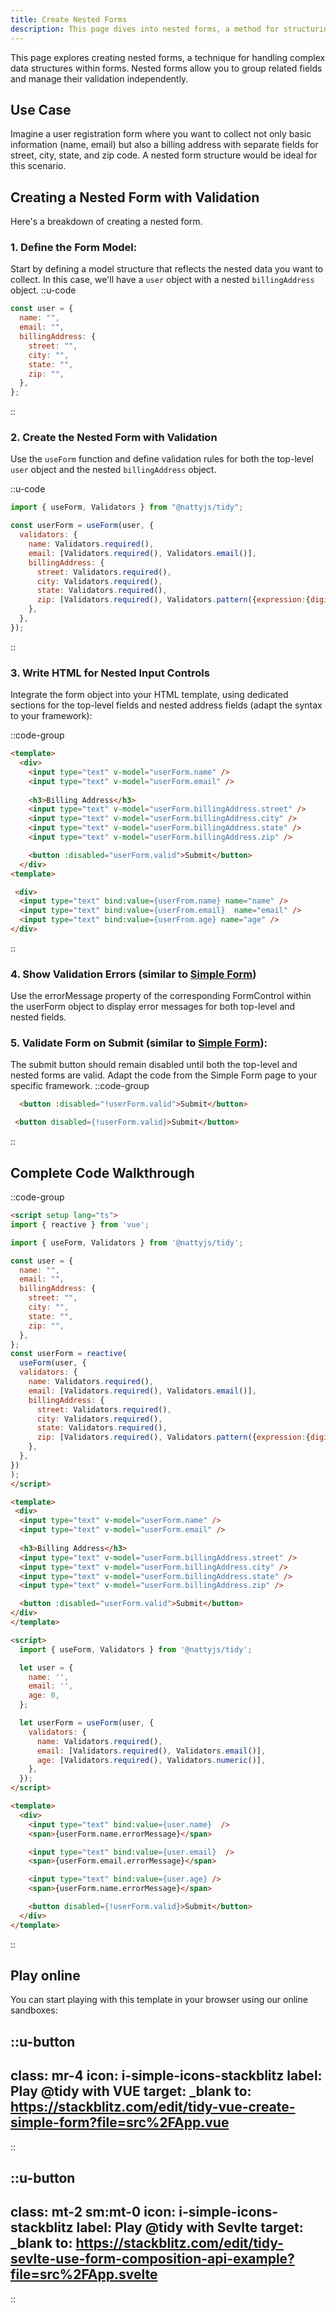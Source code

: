 ```yaml
---
title: Create Nested Forms
description: This page dives into nested forms, a method for structuring complex data and independent validation within forms.
---
```


This page explores creating nested forms, a technique for handling complex data structures within forms. Nested forms allow you to group related fields and manage their validation independently.

## Use Case

Imagine a user registration form where you want to collect not only basic information (name, email) but also a billing address with separate fields for street, city, state, and zip code. A nested form structure would be ideal for this scenario.

## Creating a Nested Form with Validation

Here's a breakdown of creating a nested form.

### 1. Define the Form Model:

Start by defining a model structure that reflects the nested data you want to collect. In this case, we'll have a `user` object with a nested `billingAddress` object.
::u-code
```javascript
const user = {
  name: "",
  email: "",
  billingAddress: {
    street: "",
    city: "",
    state: "",
    zip: "",
  },
};
```
::

### 2. Create the Nested Form with Validation

Use the `useForm` function and define validation rules for both the top-level `user` object and the nested `billingAddress` object.

::u-code
```javascript
import { useForm, Validators } from "@nattyjs/tidy";

const userForm = useForm(user, {
  validators: {
    name: Validators.required(),
    email: [Validators.required(), Validators.email()],
    billingAddress: {
      street: Validators.required(),
      city: Validators.required(),
      state: Validators.required(),
      zip: [Validators.required(), Validators.pattern({expression:{digit:/^\d{5}$/}})], // US zip code pattern
    },
  },
});
```
::

### 3. Write HTML for Nested Input Controls
   Integrate the form object into your HTML template, using dedicated sections for the top-level fields and nested address fields (adapt the syntax to your framework):

::code-group

```html [Form.vue]
<template>
  <div>
    <input type="text" v-model="userForm.name" />
    <input type="text" v-model="userForm.email" />
    
    <h3>Billing Address</h3>
    <input type="text" v-model="userForm.billingAddress.street" />
    <input type="text" v-model="userForm.billingAddress.city" />
    <input type="text" v-model="userForm.billingAddress.state" />
    <input type="text" v-model="userForm.billingAddress.zip" />

    <button :disabled="userForm.valid">Submit</button>
  </div>
<template>
```

```html [Form.svelte]
 <div>
  <input type="text" bind:value={userFrom.name} name="name" />
  <input type="text" bind:value={userFrom.email}  name="email" />
  <input type="text" bind:value={userFrom.age} name="age" />
</div>
```

::

### 4. Show Validation Errors (similar to [Simple Form](how-to/create-simple-form))
Use the errorMessage property of the corresponding FormControl within the userForm object to display error messages for both top-level and nested fields.

### 5. Validate Form on Submit (similar to [Simple Form](how-to/create-simple-form)):
The submit button should remain disabled until both the top-level and nested forms are valid. Adapt the code from the Simple Form page to your specific framework.
::code-group

```html [Form.vue]
  <button :disabled="!userForm.valid">Submit</button>
```

```html [Form.svelte]
 <button disabled={!userForm.valid}>Submit</button>
```

::

## Complete Code Walkthrough
::code-group

```html [Form.vue]
<script setup lang="ts">
import { reactive } from 'vue';

import { useForm, Validators } from '@nattyjs/tidy';

const user = {
  name: "",
  email: "",
  billingAddress: {
    street: "",
    city: "",
    state: "",
    zip: "",
  },
};
const userForm = reactive(
  useForm(user, {
  validators: {
    name: Validators.required(),
    email: [Validators.required(), Validators.email()],
    billingAddress: {
      street: Validators.required(),
      city: Validators.required(),
      state: Validators.required(),
      zip: [Validators.required(), Validators.pattern({expression:{digit:/^\d{5}$/}})], // US zip code pattern
    },
  },
})
);
</script>

<template>
 <div>
  <input type="text" v-model="userForm.name" />
  <input type="text" v-model="userForm.email" />
  
  <h3>Billing Address</h3>
  <input type="text" v-model="userForm.billingAddress.street" />
  <input type="text" v-model="userForm.billingAddress.city" />
  <input type="text" v-model="userForm.billingAddress.state" />
  <input type="text" v-model="userForm.billingAddress.zip" />

  <button :disabled="userForm.valid">Submit</button>
</div>
</template>

```

```html [Form.svelte]
<script>
  import { useForm, Validators } from '@nattyjs/tidy'; 

  let user = {
    name: '',
    email: '',
    age: 0,
  };

  let userForm = useForm(user, {
    validators: {
      name: Validators.required(),
      email: [Validators.required(), Validators.email()],
      age: [Validators.required(), Validators.numeric()],
    },
  });
</script>

<template>
  <div>
    <input type="text" bind:value={user.name}  />
    <span>{userForm.name.errorMessage}</span>

    <input type="text" bind:value={user.email}  />
    <span>{userForm.email.errorMessage}</span>

    <input type="text" bind:value={user.age} />
    <span>{userForm.name.errorMessage}</span>

    <button disabled={!userForm.valid}>Submit</button>
  </div>
</template>
```

::



## Play online

You can start playing with this template in your browser using our online sandboxes:


::u-button
---
class: mr-4
icon: i-simple-icons-stackblitz
label: Play @tidy with VUE
target: _blank
to: https://stackblitz.com/edit/tidy-vue-create-simple-form?file=src%2FApp.vue
---
::

::u-button
---
class: mt-2 sm:mt-0
icon: i-simple-icons-stackblitz
label: Play @tidy with Sevlte
target: _blank
to: https://stackblitz.com/edit/tidy-sevlte-use-form-composition-api-example?file=src%2FApp.svelte
---
::
